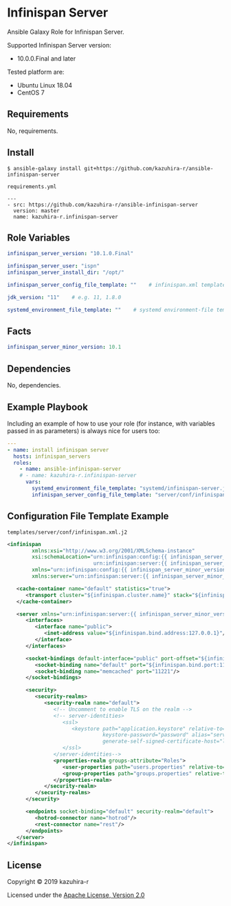 Infinispan Server
=========

Ansible Galaxy Role for Infinispan Server.

Supported Infinispan Server version:

* 10.0.0.Final and later

Tested platform are:

* Ubuntu Linux 18.04
* CentOS 7

Requirements
------------

No, requirements.

Install
-------

```shell
$ ansible-galaxy install git+https://github.com/kazuhira-r/ansible-infinispan-server
```

`requirements.yml`

```
---
- src: https://github.com/kazuhira-r/ansible-infinispan-server
  version: master
  name: kazuhira-r.infinispan-server
```


Role Variables
--------------

```yaml
infinispan_server_version: "10.1.0.Final"

infinispan_server_user: "ispn"
infinispan_server_install_dir: "/opt/"

infinispan_server_config_file_template: ""    # infinispan.xml template path if needed

jdk_version: "11"    # e.g. 11, 1.8.0

systemd_environment_file_template: ""    # systemd environment-file template path if needed
```

Facts
--------------

```yaml
infinispan_server_minor_version: 10.1
```

Dependencies
------------

No, dependencies.

Example Playbook
----------------

Including an example of how to use your role (for instance, with variables passed in as parameters) is always nice for users too:

```yaml
---
- name: install infinispan server
  hosts: infinispan_servers
  roles:
    - name: ansible-infinispan-server
    # - name: kazuhira-r.infinispan-server
      vars:
        systemd_environment_file_template: "systemd/infinispan-server.j2"
        infinispan_server_config_file_template: "server/conf/infinispan.xml.j2"
```

Configuration File Template Example
-----------------------------------

`templates/server/conf/infinispan.xml.j2`

```xml
<infinispan
        xmlns:xsi="http://www.w3.org/2001/XMLSchema-instance"
        xsi:schemaLocation="urn:infinispan:config:{{ infinispan_server_minor_version }} https://infinispan.org/schemas/infinispan-config-{{ infinispan_server_minor_version }}.xsd
                            urn:infinispan:server:{{ infinispan_server_minor_version }} https://infinispan.org/schemas/infinispan-server-{{ infinispan_server_minor_version }}.xsd"
        xmlns="urn:infinispan:config:{{ infinispan_server_minor_version }}"
        xmlns:server="urn:infinispan:server:{{ infinispan_server_minor_version }}">

   <cache-container name="default" statistics="true">
      <transport cluster="${infinispan.cluster.name}" stack="${infinispan.cluster.stack:tcp}"/>
   </cache-container>

   <server xmlns="urn:infinispan:server:{{ infinispan_server_minor_version }}">
      <interfaces>
         <interface name="public">
            <inet-address value="${infinispan.bind.address:127.0.0.1}"/>
         </interface>
      </interfaces>

      <socket-bindings default-interface="public" port-offset="${infinispan.socket.binding.port-offset:0}">
         <socket-binding name="default" port="${infinispan.bind.port:11222}"/>
         <socket-binding name="memcached" port="11221"/>
      </socket-bindings>

      <security>
         <security-realms>
            <security-realm name="default">
               <!-- Uncomment to enable TLS on the realm -->
               <!-- server-identities>
                  <ssl>
                     <keystore path="application.keystore" relative-to="infinispan.server.config.path"
                               keystore-password="password" alias="server" key-password="password"
                               generate-self-signed-certificate-host="localhost"/>
                  </ssl>
               </server-identities-->
               <properties-realm groups-attribute="Roles">
                  <user-properties path="users.properties" relative-to="infinispan.server.config.path"/>
                  <group-properties path="groups.properties" relative-to="infinispan.server.config.path" />
               </properties-realm>
            </security-realm>
         </security-realms>
      </security>

      <endpoints socket-binding="default" security-realm="default">
         <hotrod-connector name="hotrod"/>
         <rest-connector name="rest"/>
      </endpoints>
   </server>
</infinispan>
```

License
-------

Copyright &copy; 2019 kazuhira-r

Licensed under the [Apache License, Version 2.0][Apache]
 
[Apache]: http://www.apache.org/licenses/LICENSE-2.0
